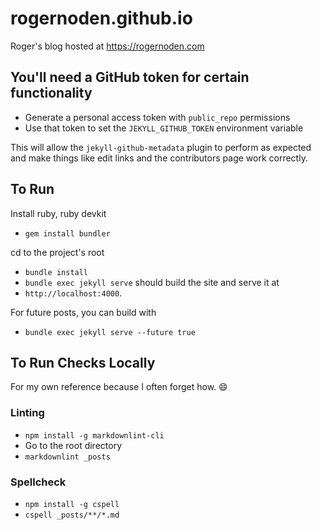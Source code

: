# rogernoden.github.io

Roger's blog hosted at <https://rogernoden.com>

## You'll need a GitHub token for certain functionality

* Generate a personal access token with `public_repo` permissions
* Use that token to set the `JEKYLL_GITHUB_TOKEN` environment variable

This will allow the `jekyll-github-metadata` plugin to perform as expected and
make things like edit links and the contributors page work correctly.

## To Run

Install ruby, ruby devkit

* `gem install bundler`

cd to the project's root
* `bundle install`
* `bundle exec jekyll serve` should build the site and serve it at
* `http://localhost:4000`.

For future posts, you can build with
* `bundle exec jekyll serve --future true`

## To Run Checks Locally

For my own reference because I often forget how. :smile:

### Linting

* `npm install -g markdownlint-cli`
* Go to the root directory
* `markdownlint _posts`

### Spellcheck

* `npm install -g cspell`
* `cspell _posts/**/*.md`
